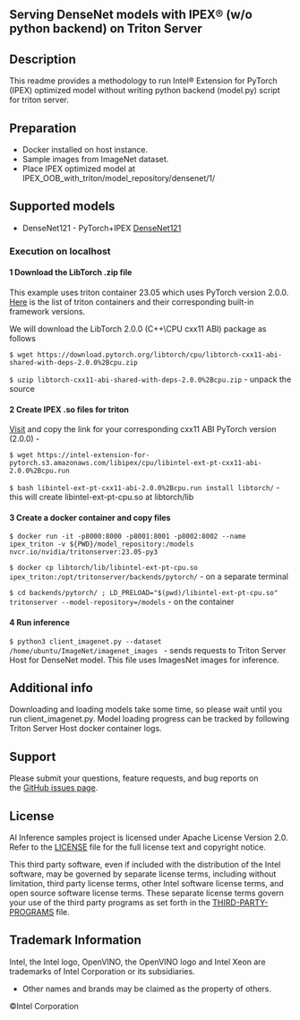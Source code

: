 ## Serving DenseNet models with IPEX® (w/o python backend) on Triton Server

## Description
This readme provides a methodology to run Intel® Extension for PyTorch (IPEX) optimized model without writing python backend (model.py) script for triton server.

## Preparation
- Docker installed on host instance.
- Sample images from ImageNet dataset. 
- Place IPEX optimized model at IPEX_OOB_with_triton/model_repository/densenet/1/

## Supported models
- DenseNet121        - PyTorch+IPEX [DenseNet121](https://pytorch.org/hub/pytorch_vision_densenet/ "DenseNet121")

### Execution on localhost

#### 1 Download the LibTorch .zip file
This example uses triton container 23.05 which uses PyTorch version 2.0.0. [Here](https://docs.nvidia.com/deeplearning/frameworks/support-matrix/index.html#framework-matrix-2023) is the list of triton containers and their corresponding built-in framework versions.

We will download the LibTorch 2.0.0 (C++\CPU cxx11 ABI) package as follows 

`$ wget https://download.pytorch.org/libtorch/cpu/libtorch-cxx11-abi-shared-with-deps-2.0.0%2Bcpu.zip`

`$ uzip libtorch-cxx11-abi-shared-with-deps-2.0.0%2Bcpu.zip` - unpack the source

#### 2 Create IPEX .so files for triton
[Visit](https://intel.github.io/intel-extension-for-pytorch/latest/tutorials/installation.html#install-via-source-compilation) and copy the link for your corresponding cxx11 ABI PyTorch version (2.0.0) -

`$ wget https://intel-extension-for-pytorch.s3.amazonaws.com/libipex/cpu/libintel-ext-pt-cxx11-abi-2.0.0%2Bcpu.run`

`$ bash libintel-ext-pt-cxx11-abi-2.0.0%2Bcpu.run install libtorch/`  - this will create libintel-ext-pt-cpu.so at libtorch/lib
  
#### 3 Create a docker container and copy files 
`$ docker run -it -p8000:8000 -p8001:8001 -p8002:8002 --name ipex_triton -v ${PWD}/model_repository:/models nvcr.io/nvidia/tritonserver:23.05-py3`

`$ docker cp libtorch/lib/libintel-ext-pt-cpu.so ipex_triton:/opt/tritonserver/backends/pytorch/` - on a separate terminal
 
`$ cd backends/pytorch/ ; LD_PRELOAD="$(pwd)/libintel-ext-pt-cpu.so" tritonserver --model-repository=/models` - on the container

#### 4 Run inference   
`$ python3 client_imagenet.py --dataset /home/ubuntu/ImageNet/imagenet_images `  - sends requests to Triton Server Host for DenseNet model. This file uses ImagesNet images for inference. 

## Additional info
Downloading and loading models take some time, so please wait until you run client_imagenet.py.
Model loading progress can be tracked by following Triton Server Host docker container logs.

## Support
Please submit your questions, feature requests, and bug reports on the [GitHub issues page](https://github.com/intel/intel-ai-inference-samples/issues).

## License 
AI Inference samples project is licensed under Apache License Version 2.0. Refer to the [LICENSE](../LICENSE) file for the full license text and copyright notice.

This third party software, even if included with the distribution of the Intel software, may be governed by separate license terms, including without limitation, third party license terms, other Intel software license terms, and open source software license terms. These separate license terms govern your use of the third party programs as set forth in the [THIRD-PARTY-PROGRAMS](./THIRD-PARTY-PROGRAMS) file.

## Trademark Information
Intel, the Intel logo, OpenVINO, the OpenVINO logo and Intel Xeon are trademarks of Intel Corporation or its subsidiaries.
* Other names and brands may be claimed as the property of others.

&copy;Intel Corporation


